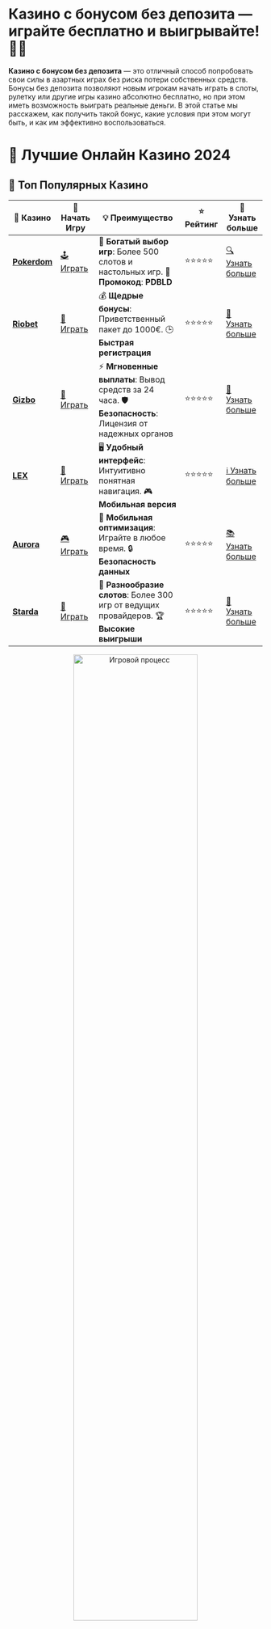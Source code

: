 # **Казино с бонусом без депозита — играйте бесплатно и выигрывайте! 🎰💸**

**Казино с бонусом без депозита** — это отличный способ попробовать свои силы в азартных играх без риска потери собственных средств. Бонусы без депозита позволяют новым игрокам начать играть в слоты, рулетку или другие игры казино абсолютно бесплатно, но при этом иметь возможность выиграть реальные деньги. В этой статье мы расскажем, как получить такой бонус, какие условия при этом могут быть, и как им эффективно воспользоваться.

# 🎰 Лучшие Онлайн Казино 2024

## 🌟 Топ Популярных Казино

| 🎲 **Казино** | 🔗 **Начать Игру** | 💡 **Преимущество** | ⭐ **Рейтинг** | 🔗 **Узнать больше** |
|--------------|---------------------|---------------------|----------------|----------------------|
| [**Pokerdom**](https://brandplay.link/4k77v2yx) | [🕹️ Играть](https://brandplay.link/4k77v2yx) | 🎉 **Богатый выбор игр**: Более 500 слотов и настольных игр. 🎁 **Промокод**: **PDBLD** | ⭐⭐⭐⭐⭐ | [🔍 Узнать больше](https://brandplay.link/4k77v2yx) |
| [**Riobet**](https://brandplay.link/7xBLTPyj) | [🎰 Играть](https://brandplay.link/7xBLTPyj) | 💰 **Щедрые бонусы**: Приветственный пакет до 1000€. 🕒 **Быстрая регистрация** | ⭐⭐⭐⭐⭐ | [📖 Узнать больше](https://brandplay.link/7xBLTPyj) |
| [**Gizbo**](https://brandplay.link/bprXw4YV) | [🎲 Играть](https://brandplay.link/bprXw4YV) | ⚡ **Мгновенные выплаты**: Вывод средств за 24 часа. 🛡️ **Безопасность**: Лицензия от надежных органов | ⭐⭐⭐⭐⭐ | [📝 Узнать больше](https://brandplay.link/bprXw4YV) |
| [**LEX**](https://brandplay.link/zW4hdDFV) | [🤑 Играть](https://brandplay.link/zW4hdDFV) | 🖥️ **Удобный интерфейс**: Интуитивно понятная навигация. 🎮 **Мобильная версия** | ⭐⭐⭐⭐⭐ | [ℹ️ Узнать больше](https://brandplay.link/zW4hdDFV) |
| [**Aurora**](https://10trafic-stat2.com/click/668546556bcc6313411604bd/6766/13032/subaccount) | [🎮 Играть](https://10trafic-stat2.com/click/668546556bcc6313411604bd/6766/13032/subaccount) | 📱 **Мобильная оптимизация**: Играйте в любое время. 🔒 **Безопасность данных** | ⭐⭐⭐⭐⭐ | [📚 Узнать больше](https://10trafic-stat2.com/click/668546556bcc6313411604bd/6766/13032/subaccount) |
| [**Starda**](https://brandplay.link/fB7xwRFL) | [🎯 Играть](https://brandplay.link/fB7xwRFL) | 🎰 **Разнообразие слотов**: Более 300 игр от ведущих провайдеров. 🏆 **Высокие выигрыши** | ⭐⭐⭐⭐⭐ | [🔎 Узнать больше](https://brandplay.link/fB7xwRFL) |

<div align="center">
    <img src="https://i.pinimg.com/originals/87/9e/b9/879eb9354dd0699582408b68f2e253b2.gif" alt="Игровой процесс" width="70%">
</div>

## 💎 Лучшие Бонусы и Акции

| 🎲 **Казино** | 🔗 **Начать Игру** | 💡 **Преимущество** | ⭐ **Рейтинг** | 🔗 **Узнать больше** |
|--------------|---------------------|---------------------|----------------|----------------------|
| [**Kometa**](https://brandplay.link/8ZymQJV8) | [🎰 Играть](https://brandplay.link/8ZymQJV8) | 🎁 **Эксклюзивные бонусы**: Регулярные акции и промо. 🔄 **Программы лояльности** | ⭐⭐⭐⭐☆ | [🔍 Узнать больше](https://brandplay.link/8ZymQJV8) |
| [**R7**](https://brandplay.link/bMd3Yjsw) | [🕹️ Играть](https://brandplay.link/bMd3Yjsw) | 🕒 **Круглосуточная поддержка**: Всегда на связи. 💸 **Высокие лимиты** | ⭐⭐⭐⭐☆ | [📖 Узнать больше](https://brandplay.link/bMd3Yjsw) |
| [**7K**](https://brandplay.link/BvQyFShp) | [🎲 Играть](https://brandplay.link/BvQyFShp) | 🌟 **Эксклюзивные бонусы**: Только для VIP игроков. 🎉 **Сезонные акции** | ⭐⭐⭐⭐☆ | [📝 Узнать больше](https://brandplay.link/BvQyFShp) |
| [**Kent**](https://brandplay.link/Fv2WP3js) | [🤑 Играть](https://brandplay.link/Fv2WP3js) | 📈 **Высокий RTP**: Более 98%. 💼 **Профессиональная поддержка** | ⭐⭐⭐⭐☆ | [ℹ️ Узнать больше](https://brandplay.link/Fv2WP3js) |
| [**1Xslots**](https://brandplay.link/hSB1khtr) | [🎮 Играть](https://brandplay.link/hSB1khtr) | 🎉 **Множество акций**: Еженедельные бонусы и турниры. 🛡️ **Безопасность** | ⭐⭐⭐⭐☆ | [📚 Узнать больше](https://brandplay.link/hSB1khtr) |
| [**Gama**](https://brandplay.link/j6NMKsDz) | [🎯 Играть](https://brandplay.link/j6NMKsDz) | 🔍 **Интуитивный интерфейс**: Легкость использования. 🏅 **Престижные турниры** | ⭐⭐⭐⭐☆ | [🔎 Узнать больше](https://brandplay.link/j6NMKsDz) |

<div align="center">
    <img src="https://i.pinimg.com/originals/87/9e/b9/879eb9354dd0699582408b68f2e253b2.gif" alt="Игровой процесс" width="70%">
</div>

## 🚀 Быстрые Выигрыши и Поддержка

| 🎲 **Казино** | 🔗 **Начать Игру** | 💡 **Преимущество** | ⭐ **Рейтинг** | 🔗 **Узнать больше** |
|--------------|---------------------|---------------------|----------------|----------------------|
| [**Onion**](https://brandplay.link/zBGRVpQ9) | [🎰 Играть](https://brandplay.link/zBGRVpQ9) | 🤑 **Низкие ставки**: Идеально для начинающих. 🔄 **Быстрые выводы** | ⭐⭐⭐⭐☆ | [🔍 Узнать больше](https://brandplay.link/zBGRVpQ9) |
| [**Чемпион**](https://temon-gter.cfd/go/lRq?p80412p304504pcc44t17455) | [🕹️ Играть](https://temon-gter.cfd/go/lRq?p80412p304504pcc44t17455) | 🏅 **Лояльная программа**: Награды за активность. 🎁 **Ежемесячные бонусы** | ⭐⭐⭐⭐☆ | [📖 Узнать больше](https://temon-gter.cfd/go/lRq?p80412p304504pcc44t17455) |
| [**Vavada**](https://vavadapartner.pro/?promo=ea5c9275-6854-4505-94fc-95ab18221945-linkb2) | [🎲 Играть](https://vavadapartner.pro/?promo=ea5c9275-6854-4505-94fc-95ab18221945-linkb2) | 🚀 **Быстрая регистрация**: Начните играть мгновенно. 🔐 **Безопасные транзакции** | ⭐⭐⭐⭐☆ | [📝 Узнать больше](https://vavadapartner.pro/?promo=ea5c9275-6854-4505-94fc-95ab18221945-linkb2) |
| [**Friends**](https://gofriends.kim/linkb2) | [🤑 Играть](https://gofriends.kim/linkb2) | 🤝 **Социальные игры**: Играйте с друзьями. 🌐 **Мультиплатформенность** | ⭐⭐⭐⭐☆ | [ℹ️ Узнать больше](https://gofriends.kim/linkb2) |
| [**1WIN**](https://brandplay.link/smXVpBbG) | [🎮 Играть](https://brandplay.link/smXVpBbG) | 🏆 **Спортивные ставки**: Широкий выбор видов спорта. 💵 **Высокие коэффициенты** | ⭐⭐⭐⭐☆ | [📚 Узнать больше](https://brandplay.link/smXVpBbG) |
| [**Drip**](https://drp-ircp01.com/c07e6a3db) | [🎯 Играть](https://drp-ircp01.com/c07e6a3db) | 🌐 **Инновационные игры**: Новейшие игровые технологии. 🛡️ **Высокая безопасность** | ⭐⭐⭐⭐☆ | [🔎 Узнать больше](https://drp-ircp01.com/c07e6a3db) |
| [**JoyCasino**](https://rpc30.call2me.pro/?/ru/registration?apkpop=0&partner=p24970p3291217pc98f) | [🎰 Играть](https://rpc30.call2me.pro/?/ru/registration?apkpop=0&partner=p24970p3291217pc98f) | 🎁 **Приятные бонусы**: Ежедневные акции и подарки. 🕹️ **Разнообразие игр** | ⭐⭐⭐⭐☆ | [🔍 Узнать больше](https://rpc30.call2me.pro/?/ru/registration?apkpop=0&partner=p24970p3291217pc98f) |

<div align="center">
    <img src="https://i.pinimg.com/originals/87/9e/b9/879eb9354dd0699582408b68f2e253b2.gif" alt="Игровой процесс" width="70%">
</div>
---

✨ **Выбирайте лучшее казино для себя и наслаждайтесь игрой! Удачи!** ✨
![Казино с бонусом без депозита](https://i.pinimg.com/originals/a9/29/6e/a9296ea1cf6a7c20a985e593451f0323.png)

## Что такое бонус без депозита в казино? 🎁💰

**Бонус без депозита** — это предложение, которое позволяет игроку получить определенную сумму или бесплатные вращения в слотах без необходимости вносить депозит. Это один из самых привлекательных бонусов для новичков, поскольку он дает возможность ознакомиться с казино и его играми, не рискуя своими деньгами.

### Как работают бонусы без депозита? 💸🎉

Когда вы получаете **бонус без депозита**, вам предоставляется сумма на счет или количество бесплатных вращений на слотах, которые можно использовать для игры. В отличие от других бонусов, для получения такого бонуса не требуется вносить средства на свой счет. Однако, важно помнить, что такие бонусы часто имеют условия отыгрыша, которые необходимо выполнить, прежде чем вы сможете вывести выигранные деньги.

## Как получить бонус без депозита в казино? 🎯💥

Есть несколько способов получить **бонусы без депозита** в онлайн-казино. Вот самые популярные из них:

### 1. **Приветственный бонус за регистрацию** 🎉🎁
Многие онлайн-казино предлагают бонусы без депозита для новых игроков сразу после регистрации. Обычно это бесплатные вращения в популярных слотах или небольшая сумма на игровой счет, которую можно использовать для ставок. Это дает шанс игрокам без вложений начать играть и выигрывать.

### 2. **Промо-акции и специальные предложения** 💥📅
Казино часто проводят акции, в рамках которых они предлагают бонусы без депозита. Это может быть приурочено к праздникам, юбилеям казино или запуску новых игр. Подписка на рассылку казино или следование за ним в социальных сетях поможет вам быть в курсе таких предложений.

### 3. **Казино без депозита в рамках лояльности** 🔄🏆
В некоторых казино, игроки, которые уже имеют опыт игры, могут получить бонусы без депозита в рамках лояльностных программ. Эти бонусы могут быть предложены в качестве награды за активность на платформе или как часть подарков для постоянных клиентов.

### 4. **Бонусы для мобильных игроков** 📱💥
Некоторые онлайн-казино предлагают бонусы без депозита для игроков, которые зарегистрировались и играют через мобильное приложение. Эти предложения могут быть достаточно щедрыми и стать хорошим способом начать игру без первоначальных затрат.

## Как использовать бонус без депозита для выигрыша? 💡🎯

### 1. **Понимание условий отыгрыша** 📜🔑
Большинство бонусов без депозита имеют **условия отыгрыша**, которые требуют от игрока сделать определенное количество ставок или прокруток, прежде чем можно будет вывести выигрыши. Например, если вы получили бонус в размере 20 долларов, вы можете быть обязаны сыграть на сумму в 30 или 40 долларов, прежде чем сможете снять деньги.

### 2. **Выбор подходящих игр** 🎮💸
Важно выбирать игры, которые наиболее выгодно подходят для отыгрыша бонусов. Например, слоты часто имеют более высокие коэффициенты отыгрыша, чем настольные игры. Ознакомьтесь с условиями, чтобы понять, на каких играх ваш бонус будет работать лучше всего.

### 3. **Управление своим банкроллом** 💳🎯
Даже если вы играете с бонусом без депозита, важно разумно управлять своим балансом. Следите за ставками и не тратьте все деньги слишком быстро. Поймите, сколько вам нужно для выполнения условий отыгрыша и не превышайте этот лимит.

### 4. **Чтение условий бонуса** 📜🕵️‍♂️
Перед тем как начать использовать бонус без депозита, обязательно ознакомьтесь с его условиями. Узнайте, сколько времени у вас есть для выполнения условий отыгрыша, какие ограничения на вывод средств могут быть и на какие игры можно использовать бонус.

## Преимущества бонусов без депозита 🎯💥

### 1. **Отсутствие рисков** 💸🚫
Самое главное преимущество бонуса без депозита — это отсутствие необходимости вносить деньги на свой счет. Это позволяет вам попробовать казино и его игры, не рискуя своими средствами.

### 2. **Возможность выиграть реальные деньги** 💰💵
Хотя бонусы без депозита могут иметь ограничения на вывод, выигрыши с этих бонусов могут быть вполне реальными. Если вам удастся выполнить требования отыгрыша, вы сможете вывести деньги на свой счет.

### 3. **Отличный способ для новичков** 🎉🎮
Для новых игроков бонусы без депозита — это прекрасный способ ознакомиться с азартными играми, изучить платформу и понять, какие игры вам нравятся, не рискуя своими деньгами.

### 4. **Использование на популярных играх** 🏆🎰
Большинство бонусов без депозита можно использовать на самых популярных слотах и играх. Это дает вам шанс испытать удачу в разных играх и найти те, которые вам по-настоящему нравятся.

## Как выбрать казино с бонусом без депозита? 🎯💡

### 1. **Лицензия и репутация** 🛡️🎖️
При выборе казино для получения бонуса без депозита важно удостовериться, что оно имеет лицензию и хорошую репутацию. Это гарантирует вам честные игры и безопасность ваших данных и средств.

### 2. **Условия бонуса** 📜💡
Прочитайте внимательно условия бонуса. Узнайте, какие требования по отыгрышу существуют, на какие игры можно использовать бонус и какие ограничения могут быть на вывод выигрыша.

### 3. **Отзывы игроков** 📝⭐
Проверьте отзывы других игроков о казино, чтобы понять, насколько быстро обрабатываются выплаты, насколько удобен интерфейс и насколько качественная поддержка клиентов.

### 4. **Качество и выбор игр** 🎮🔥
Выбирайте казино с хорошим выбором игр от известных провайдеров. Это повысит шансы на увлекательную игру и возможность выиграть реальные деньги.

## Заключение: как получить выгоду от бонуса без депозита? 🎯💰

**Казино с бонусом без депозита** — это отличный способ начать играть в онлайн-казино без финансовых вложений. Используя этот бонус, вы можете проверить казино, оценить качество игр и, возможно, выиграть реальные деньги. Но всегда помните об условиях отыгрыша и играйте ответственно.

Не упустите шанс насладиться азартными играми без рисков — попробуйте бонусы без депозита и зарабатывайте на удаче! 🍀💵
